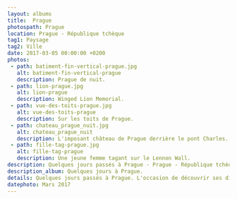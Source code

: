 ```yaml
---
layout: albums
title:  Prague
photospath: Prague
location: Prague - République tchèque
tag1: Paysage
tag2: Ville
date: 2017-03-05 00:00:00 +0200
photos:
 - path: batiment-fin-vertical-prague.jpg
   alt: batiment-fin-vertical-prague
   description: Prague de nuit.
 - path: lion-prague.jpg
   alt: lion-prague
   description: Winged Lion Memorial.
 - path: vue-des-toits-prague.jpg
   alt: vue-des-toits-prague
   description: Sur les toits de Prague.
 - path: chateau_prague_nuit.jpg
   alt: chateau_prague_nuit
   description: L'imposant château de Prague derrière le pont Charles.
 - path: fille-tag-prague.jpg
   alt: fille-tag-prague
   description: Une jeune femme tagant sur le Lennon Wall.
description: Quelques jours passés à Prague - Prague - République tchèque - Praha - Czech Republic - Photographies
description_album: Quelques jours à Prague.
details: Quelques jours passés à Prague. L'occasion de découvrir ses différents styles architecturaux, son château et ses ponts, et de goûter aux Trdelník & aux bières locales.
datephoto: Mars 2017
---
```

